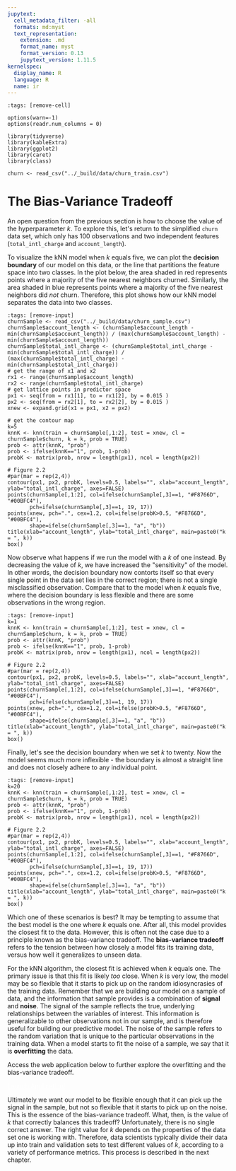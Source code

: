 ```yaml
---
jupytext:
  cell_metadata_filter: -all
  formats: md:myst
  text_representation:
    extension: .md
    format_name: myst
    format_version: 0.13
    jupytext_version: 1.11.5
kernelspec:
  display_name: R
  language: R
  name: ir
---
```


```{code-cell}
:tags: [remove-cell]

options(warn=-1)
options(readr.num_columns = 0)

library(tidyverse)
library(kableExtra)
library(ggplot2)
library(caret)
library(class)

churn <- read_csv("../_build/data/churn_train.csv")
```

# The Bias-Variance Tradeoff

An open question from the previous section is how to choose the value of the hyperparameter $k$. To explore this, let's return to the simplified `churn` data set, which only has 100 observations and two independent features (`total_intl_charge` and `account_length`). 

To visualize the kNN model when $k$ equals five, we can plot the **decision boundary** of our model on this data, or the line that partitions the feature space into two classes. In the plot below, the area shaded in red represents points where a majority of the five nearest neighbors churned. Similarly, the area shaded in blue represents points where a majority of the five nearest neighbors did *not* churn. Therefore, this plot shows how our kNN model separates the data into two classes.

```{code-cell}
:tags: [remove-input]
churnSample <- read_csv("../_build/data/churn_sample.csv")
churnSample$account_length <- (churnSample$account_length - min(churnSample$account_length)) / (max(churnSample$account_length) - min(churnSample$account_length))
churnSample$total_intl_charge <- (churnSample$total_intl_charge - min(churnSample$total_intl_charge)) / (max(churnSample$total_intl_charge) - min(churnSample$total_intl_charge))
# get the range of x1 and x2
rx1 <- range(churnSample$account_length)
rx2 <- range(churnSample$total_intl_charge)
# get lattice points in predictor space
px1 <- seq(from = rx1[1], to = rx1[2], by = 0.015 )
px2 <- seq(from = rx2[1], to = rx2[2], by = 0.015 )
xnew <- expand.grid(x1 = px1, x2 = px2)

# get the contour map
k=5
knnK <- knn(train = churnSample[,1:2], test = xnew, cl = churnSample$churn, k = k, prob = TRUE)
prob <- attr(knnK, "prob")
prob <- ifelse(knnK=="1", prob, 1-prob)
probK <- matrix(prob, nrow = length(px1), ncol = length(px2))

# Figure 2.2
#par(mar = rep(2,4))
contour(px1, px2, probK, levels=0.5, labels="", xlab="account_length", ylab="total_intl_charge", axes=FALSE)
points(churnSample[,1:2], col=ifelse(churnSample[,3]==1, "#F8766D", "#00BFC4"),
       pch=ifelse(churnSample[,3]==1, 19, 17))
points(xnew, pch=".", cex=1.2, col=ifelse(probK>0.5, "#F8766D", "#00BFC4"),
       shape=ifelse(churnSample[,3]==1, "a", "b"))
title(xlab="account_length", ylab="total_intl_charge", main=paste0("k = ", k))
box()
```

Now observe what happens if we run the model with a $k$ of one instead. By decreasing the value of $k$, we have increased the "sensitivity" of the model. In other words, the decision boundary now contorts itself so that every single point in the data set lies in the correct region; there is not a single misclassified observation. Compare that to the model when $k$ equals five, where the decision boundary is less flexible and there are some observations in the wrong region. 

```{code-cell}
:tags: [remove-input]
k=1
knnK <- knn(train = churnSample[,1:2], test = xnew, cl = churnSample$churn, k = k, prob = TRUE)
prob <- attr(knnK, "prob")
prob <- ifelse(knnK=="1", prob, 1-prob)
probK <- matrix(prob, nrow = length(px1), ncol = length(px2))

# Figure 2.2
#par(mar = rep(2,4))
contour(px1, px2, probK, levels=0.5, labels="", xlab="account_length", ylab="total_intl_charge", axes=FALSE)
points(churnSample[,1:2], col=ifelse(churnSample[,3]==1, "#F8766D", "#00BFC4"),
       pch=ifelse(churnSample[,3]==1, 19, 17))
points(xnew, pch=".", cex=1.2, col=ifelse(probK>0.5, "#F8766D", "#00BFC4"),
       shape=ifelse(churnSample[,3]==1, "a", "b"))
title(xlab="account_length", ylab="total_intl_charge", main=paste0("k = ", k))
box()
```

Finally, let's see the decision boundary when we set $k$ to twenty. Now the model seems much more inflexible - the boundary is almost a straight line and does not closely adhere to any individual point.

```{code-cell}
:tags: [remove-input]
k=20
knnK <- knn(train = churnSample[,1:2], test = xnew, cl = churnSample$churn, k = k, prob = TRUE)
prob <- attr(knnK, "prob")
prob <- ifelse(knnK=="1", prob, 1-prob)
probK <- matrix(prob, nrow = length(px1), ncol = length(px2))

# Figure 2.2
#par(mar = rep(2,4))
contour(px1, px2, probK, levels=0.5, labels="", xlab="account_length", ylab="total_intl_charge", axes=FALSE)
points(churnSample[,1:2], col=ifelse(churnSample[,3]==1, "#F8766D", "#00BFC4"),
       pch=ifelse(churnSample[,3]==1, 19, 17))
points(xnew, pch=".", cex=1.2, col=ifelse(probK>0.5, "#F8766D", "#00BFC4"),
       shape=ifelse(churnSample[,3]==1, "a", "b"))
title(xlab="account_length", ylab="total_intl_charge", main=paste0("k = ", k))
box()
```

Which one of these scenarios is best? It may be tempting to assume that the best model is the one where $k$ equals one. After all, this model provides the closest fit to the data. However, this is often not the case due to a principle known as the bias-variance tradeoff. The **bias-variance tradeoff** refers to the tension between how closely a model fits its training data, versus how well it generalizes to unseen data. 

For the kNN algorithm, the closest fit is achieved when $k$ equals one. The primary issue is that this fit is likely *too* close. When $k$ is very low, the model may be so flexible that it starts to pick up on the random idiosyncrasies of the training data. Remember that we are building our model on a sample of data, and the information that sample provides is a combination of **signal** and **noise**. The signal of the sample reflects the true, underlying relationships between the variables of interest. This information is generalizable to other observations not in our sample, and is therefore useful for building our predictive model. The noise of the sample refers to the random variation that is unique to the particular observations in the training data. When a model starts to fit the noise of a sample, we say that it is **overfitting** the data. 

Access the web application below to further explore the overfitting and the bias-variance tradeoff.

<a href="https://hbs-data-science.shinyapps.io/overfitting/" class="btn btn-primary" style="color:white;" target="_blank">Launch Application!</a>

Ultimately we want our model to be flexible enough that it can pick up the signal in the sample, but not so flexible that it starts to pick up on the noise. This is the essence of the bias-variance tradeoff. What, then, is the value of $k$ that correctly balances this tradeoff? Unfortunately, there is no single correct answer. The right value for $k$ depends on the properties of the data set one is working with. Therefore, data scientists typically divide their data up into train and validation sets to test different values of $k$, according to a variety of performance metrics. This process is described in the next chapter.